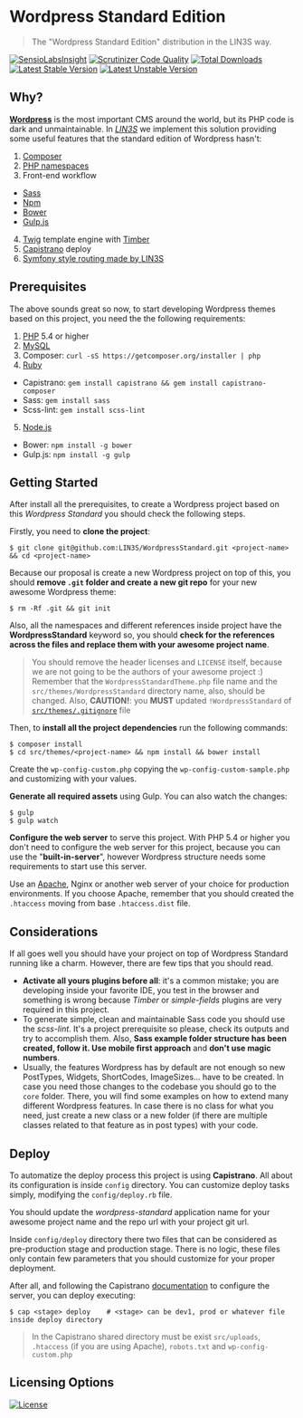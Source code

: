Wordpress Standard Edition
===========================
> The "Wordpress Standard Edition" distribution in the LIN3S way.

[![SensioLabsInsight](https://insight.sensiolabs.com/projects/b43b0be1-d2b5-44a1-8d4b-a556848129a5/mini.png)](https://insight.sensiolabs.com/projects/b43b0be1-d2b5-44a1-8d4b-a556848129a5)
[![Scrutinizer Code Quality](https://scrutinizer-ci.com/g/LIN3S/WordpressStandard/badges/quality-score.png?b=master)](https://scrutinizer-ci.com/g/LIN3S/WordpressStandard/?branch=master)
[![Total Downloads](https://poser.pugx.org/lin3s/wordpress-standard/downloads)](https://packagist.org/packages/lin3s/wordpress-standard)
&nbsp;&nbsp;&nbsp;&nbsp;
[![Latest Stable Version](https://poser.pugx.org/lin3s/wordpress-standard/v/stable.svg)](https://packagist.org/packages/lin3s/wordpress-standard)
[![Latest Unstable Version](https://poser.pugx.org/lin3s/wordpress-standard/v/unstable.svg)](https://packagist.org/packages/lin3s/wordpress-standard)

Why?
----
[**Wordpress**][1] is the most important CMS around the world, but its PHP code is dark and unmaintainable. In
[*LIN3S*][2] we implement this solution providing some useful features that the standard edition of Wordpress hasn't:

1. [Composer][3]
2. [PHP namespaces][4]
3. Front-end workflow
 * [Sass][5]
 * [Npm][6]
 * [Bower][7]
 * [Gulp.js][8]
4. [Twig][9] template engine with [Timber][10]
5. [Capistrano][11] deploy
6. [Symfony style routing made by LIN3S][12]

Prerequisites
-------------
The above sounds great so now, to start developing Wordpress themes based on this project, you need the the following
requirements:

1. [PHP][13] 5.4 or higher
2. [MySQL][14]
3. Composer: `curl -sS https://getcomposer.org/installer | php`
4. [Ruby][15]
  * Capistrano: `gem install capistrano && gem install capistrano-composer`
  * Sass: `gem install sass`
  * Scss-lint: `gem install scss-lint`
5. [Node.js][16]
  * Bower: `npm install -g bower`
  * Gulp.js: `npm install -g gulp`

Getting Started
---------------
After install all the prerequisites, to create a Wordpress project based on this *Wordpress Standard* you should check
the following steps.

Firstly, you need to **clone the project**:
```
$ git clone git@github.com:LIN3S/WordpressStandard.git <project-name> && cd <project-name>
```
Because our proposal is create a new Wordpress project on top of this, you should **remove `.git` folder and create a
new git repo** for your new awesome Wordpress theme:
```
$ rm -Rf .git && git init
```
Also, all the namespaces and different references inside project have the **WordpressStandard** keyword so, you should
**check for the references across the files and replace them with your awesome project name**.
> You should remove the header licenses and `LICENSE` itself, because we are not going to be the authors of your
 awesome project :)
> Remember that the `WordpressStandardTheme.php` file name and the `src/themes/WordpressStandard` directory name,
also, should be changed.
> Also, **CAUTION!**: you **MUST** updated `!WordpressStandard` of [`src/themes/.gitignore`][18] file

Then, to **install all the project dependencies** run the following commands:
```
$ composer install
$ cd src/themes/<project-name> && npm install && bower install
```
Create the `wp-config-custom.php` copying the `wp-config-custom-sample.php` and customizing with your values.

**Generate all required assets** using Gulp. You can also watch the changes:
```
$ gulp
$ gulp watch
```
**Configure the web server** to serve this project. With PHP 5.4 or higher you don't need to configure the web server
for this project, because you can use the "**built-in-server**", however Wordpress structure needs some requirements
to start use this server.

Use an [Apache][17], Nginx or another web server of your choice for production environments. If you choose Apache,
remember that you should created the `.htaccess` moving from base `.htaccess.dist` file.

Considerations
--------------
If all goes well you should have your project on top of Wordpress Standard running like a charm. However, there are
few tips that you should read.

* **Activate all yours plugins before all**: it's a common mistake; you are developing inside your favorite IDE, you
test in the browser and something is wrong because *Timber* or *simple-fields* plugins are very required in this project.
* To generate simple, clean and maintainable Sass code you should use the *scss-lint*. It's a project prerequisite so
please, check its outputs and try to accomplish them. Also, **Sass example folder structure has been created,
follow it. Use mobile first approach** and **don't use magic numbers**.
* Usually, the features Wordpress has by default are not enough so new PostTypes, Widgets, ShortCodes, ImageSizes...
have to be created. In case you need those changes to the codebase you should go to the `core` folder. There, you will 
find some examples on how to extend many different Wordpress features. In case there is no class for what you need, just
create a new class or a new folder (if there are multiple classes related to that feature as in post types) with your 
code.

Deploy
------
To automatize the deploy process this project is using **Capistrano**. All about its configuration is inside `config`
directory. You can customize deploy tasks simply, modifying the `config/deploy.rb` file.

You should update the *wordpress-standard* application name for your awesome project name and the repo url with your
project git url.

Inside `config/deploy` directory there two files that can be considered as pre-production stage and production stage.
There is no logic, these files only contain few parameters that you should customize for your proper deployment.

After all, and following the Capistrano [documentation][11] to configure the server, you can deploy executing:
```
$ cap <stage> deploy    # <stage> can be dev1, prod or whatever file inside deploy directory
```

> In the Capistrano shared directory must be exist `src/uploads`, `.htaccess` (if you are using Apache), `robots.txt`
and `wp-config-custom.php`

## Licensing Options
[![License](https://poser.pugx.org/lin3s/wordpress-standard/license.svg)](https://github.com/LIN3S/WordpressStandard/blob/master/LICENSE)

[1]: https://wordpress.org/
[2]: http://lin3s.com
[3]: https://getcomposer.org/
[4]: http://php.net/manual/en/language.namespaces.php
[5]: http://sass-lang.com/
[6]: https://www.npmjs.com/
[7]: http://bower.io/
[8]: http://gulpjs.com/
[9]: http://twig.sensiolabs.org/
[10]: http://upstatement.com/timber/
[11]: http://capistranorb.com/
[12]: https://github.com/LIN3S/WPRouting
[13]: http://php.net
[14]: http://dev.mysql.com/downloads/
[15]: https://www.ruby-lang.org/en/downloads/
[16]: https://nodejs.org/download/
[17]: http://httpd.apache.org/
[18]: https://github.com/LIN3S/WordpressStandard/blob/master/src/themes/.gitignore#L13
